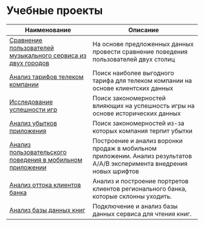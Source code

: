 # Учебные проекты

| Наименование | Описание |
|--------------|----------|
| [Сравнение пользователей музыкального сервиса из двух городов](https://github.com/TonySimonov/Educational_projects/tree/main/Comparison%20of%20music%20service%20users%20from%20two%20cities) | На основе предложенных данных провести сравнение поведения пользователей двух столиц  |
| [Анализ тарифов телеком компании](https://github.com/TonySimonov/Educational_projects/tree/main/Determination%20of%20a%20promising%20tariff%20for%20a%20telecom%20company) | Поиск наиболее выгодного тарифа для телеком компании на основе клиентских данных  |
| [Исследование успешности игр](https://github.com/TonySimonov/Educational_projects/tree/main/Research%20on%20the%20success%20of%20games)  | Поиск закономерностей влияющих на успешность игры на основе исторических данных  |
| [Анализ убытков приложения](https://github.com/TonySimonov/Educational_projects/tree/main/Application%20loss%20analysis)  |  Поиск закономерностей из-за которых компания терпит убытки  |
| [Анализ пользовательского поведения в мобильном приложении](https://github.com/TonySimonov/Educational_projects/tree/main/Analysis%20of%20user%20behavior%20in%20a%20mobile%20application) | Построение и анализ воронки продаж в мобильном приложении. Анализ результатов A/А/В эксперимента внедрения новых шрифтов  |
| [Анализ оттока клиентов банка](https://github.com/TonySimonov/Educational_projects/tree/main/Analysis%20of%20the%20outflow%20of%20bank%20customers) | Анализ и построение портретов клиентов регионального банка, которые склонны уходить.  |
| [Анализ базы данных книг](https://github.com/TonySimonov/Educational_projects/tree/main/Book%20database%20analysis%20(SQL)) | Подключение и анализ базы данных сервиса для чтения книг.  |
